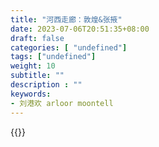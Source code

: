 ```yaml
---
title: "河西走廊：敦煌&张掖"
date: 2023-07-06T20:51:35+08:00
draft: false
categories: [ "undefined"]
tags: ["undefined"]
weight: 10
subtitle: ""
description : ""
keywords:
- 刘港欢 arloor moontell
---
```


{{<bilibili BV1fs4y1F7aV>}}